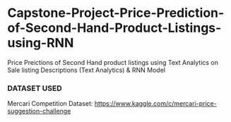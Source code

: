 # Capstone-Project-Price-Prediction-of-Second-Hand-Product-Listings-using-RNN
Price Preictions of Second Hand product listings using Text Analytics on Sale listing Descriptions (Text Analytics) &amp; RNN Model

### DATASET USED
Mercari Competition Dataset: https://www.kaggle.com/c/mercari-price-suggestion-challenge
